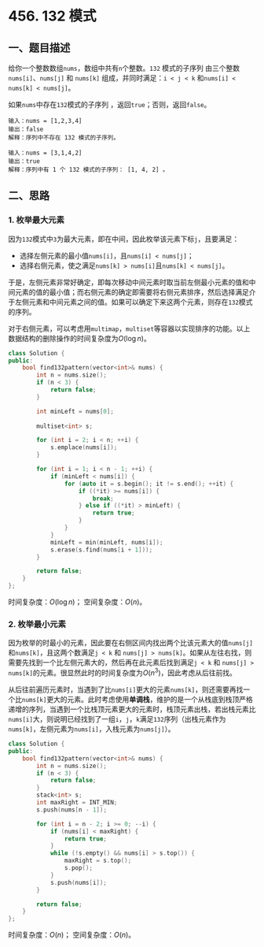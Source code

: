 # 456. 132 模式
## 一、题目描述
给你一个整数数组` nums `，数组中共有` n `个整数。`132` 模式的子序列 由三个整数` nums[i]`、`nums[j]` 和 `nums[k]` 组成，并同时满足：`i < j < k` 和` nums[i] < nums[k] < nums[j] `。

如果` nums `中存在` 132 `模式的子序列 ，返回` true `；否则，返回` false `。

```
输入：nums = [1,2,3,4]
输出：false
解释：序列中不存在 132 模式的子序列。
```

```
输入：nums = [3,1,4,2]
输出：true
解释：序列中有 1 个 132 模式的子序列： [1, 4, 2] 。
```

## 二、思路
### 1. 枚举最大元素
因为`132`模式中`3`为最大元素，即在中间，因此枚举该元素下标`j`，且要满足：
- 选择左侧元素的最小值`nums[i]`，且`nums[i] < nums[j]`；
- 选择右侧元素，使之满足`nums[k] > nums[i]`且`nums[k] < nums[j]`。

于是，左侧元素非常好确定，即每次移动中间元素时取当前左侧最小元素的值和中间元素的值的最小值；而右侧元素的确定即需要将右侧元素排序，然后选择满足介于左侧元素和中间元素之间的值。如果可以确定下来这两个元素，则存在`132`模式的序列。

对于右侧元素，可以考虑用`multimap`，`multiset`等容器以实现排序的功能。以上数据结构的删除操作的时间复杂度为$O(\log n)$。

```cpp
class Solution {
public:
    bool find132pattern(vector<int>& nums) {
        int n = nums.size();
        if (n < 3) {
            return false;
        }

        int minLeft = nums[0];
        
        multiset<int> s;

        for (int i = 2; i < n; ++i) {
            s.emplace(nums[i]);
        }

        for (int i = 1; i < n - 1; ++i) {
            if (minLeft < nums[i]) {
                for (auto it = s.begin(); it != s.end(); ++it) {
                    if ((*it) >= nums[i]) {
                        break;
                    } else if ((*it) > minLeft) {
                        return true;
                    }
                }
            }
            minLeft = min(minLeft, nums[i]);
            s.erase(s.find(nums[i + 1]));
        }

        return false;
    }
};
```
时间复杂度：$O(\log n)$；
空间复杂度：$O(n)$。

### 2. 枚举最小元素
因为枚举的时最小的元素，因此要在右侧区间内找出两个比该元素大的值`nums[j]`和`nums[k]`，且这两个数满足`j < k` 和 `nums[j] > nums[k]`。如果从左往右找，则需要先找到一个比左侧元素大的，然后再在此元素后找到满足`j < k` 和 `nums[j] > nums[k]`的元素。很显然此时的时间复杂度为$O(n^3)$，因此考虑从后往前找。

从后往前遍历元素时，当遇到了比`nums[i]`更大的元素`nums[k]`，则还需要再找一个比`nums[k]`更大的元素。此时考虑使用**单调栈**，维护的是一个从栈底到栈顶严格递增的序列，当遇到一个比栈顶元素更大的元素时，栈顶元素出栈，若出栈元素比`nums[i]`大，则说明已经找到了一组`i`，`j`，`k`满足`132`序列（出栈元素作为`nums[k]`，左侧元素为`nums[i]`，入栈元素为`nums[j]`）。
```cpp
class Solution {
public:
    bool find132pattern(vector<int>& nums) {
        int n = nums.size();
        if (n < 3) {
            return false;
        }
        stack<int> s;
        int maxRight = INT_MIN;
        s.push(nums[n - 1]);

        for (int i = n - 2; i >= 0; --i) {
            if (nums[i] < maxRight) {
                return true;
            }
            while (!s.empty() && nums[i] > s.top()) {
                maxRight = s.top();
                s.pop();
            }
            s.push(nums[i]);
        }

        return false;
    }
};
```
时间复杂度：$O(n)$；
空间复杂度：$O(n)$。